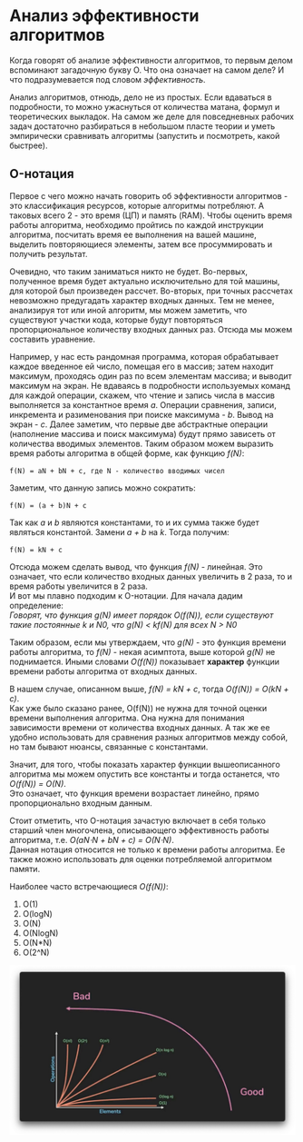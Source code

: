 # Анализ эффективности алгоритмов


Когда говорят об анализе эффективности алгоритмов, то первым делом вспоминают загадочную букву O. Что она означает на самом деле? И что подразумевается под словом *эффективность*.  

Анализ алгоритмов, отнюдь, дело не из простых. Если вдаваться в подробности, то можно ужаснуться от количества матана, формул и теоретических выкладок. На самом же деле для повседневных рабочих задач достаточно разбираться в небольшом пласте теории и уметь эмпирически сравнивать алгоритмы (запустить и посмотреть, какой быстрее).  


## O-нотация  


Первое с чего можно начать говорить об эффективности алгоритмов - это классификация ресурсов, которые алгоритмы потребляют. А таковых всего 2 - это время (ЦП) и память (RAM). Чтобы оценить время работы алгоритма, необходимо пройтись по каждой инструкции алгоритма, посчитать время ее выполнения на вашей машине, выделить повторяющиеся элементы, затем все просуммировать и получить результат.  

Очевидно, что таким заниматься никто не будет. Во-первых, полученное время будет актуально исключительно для той машины, для которой был произведен рассчет. Во-вторых, при точных рассчетах невозможно предугадать характер входных данных. Тем не менее, анализируя тот или иной алгоритм, мы можем заметить, что существуют участки кода, которые будут повторяться пропорциональное количеству входных данных раз. Отсюда мы можем составить уравнение.  

Например, у нас есть рандомная программа, которая обрабатывает каждое введенное ей число, помещая его в массив; затем находит максимум, проходясь один раз по всем элементам массива; и выводит максимум на экран. Не вдаваясь в подробности используемых команд для каждой операции, скажем, что чтение и запись числа в массив выполняется за константное время *a*. Операции сравнения, записи, инкремента и разименования при поиске максимума - *b*. Вывод на экран - *c*. Далее заметим, что первые две абстрактные операции (наполнение массива и поиск максимума) будут прямо зависеть от количества вводимых элементов. Таким образом можем выразить время работы алгоритма в общей форме, как функцию *f(N)*:  

```
f(N) = aN + bN + c, где N - количество вводимых чисел
```

Заметим, что данную запись можно сократить:  

```
f(N) = (a + b)N + c
```

Так как *a* и *b* являются константами, то и их сумма также будет являться константой. Замени *a + b* на *k*. Тогда получим:  

```
f(N) = kN + c
```

Отсюда можем сделать вывод, что функция *f(N)* - линейная. Это означает, что если количество входных данных увеличить в 2 раза, то и время работы увеличится в 2 раза.  
И вот мы плавно подходим к O-нотации. Для начала дадим определение:  
*Говорят, что функция g(N) имеет порядок O(f(N)), если существуют такие постоянные k и N0, что g(N) < kf(N) для всех N > N0*  

Таким образом, если мы утверждаем, что *g(N)* - это функция времени работы алгоритма, то *f(N)* - некая асимптота, выше которой *g(N)* не поднимается. Иными словами *O(f(N))* показывает **характер** функции времени работы алгоритма от входных данных.  

В нашем случае, описанном выше, *f(N) = kN + c*, тогда *O(f(N)) = O(kN + c)*.  
Как уже было сказано ранее, O(f(N)) не нужна для точной оценки времени выполнения алгоритма. Она нужна для понимания зависимости времени от количества входных данных. А так же ее удобно использовать для сравнения разных алгоритмов между собой, но там бывают нюансы, связанные с константами.  

Значит, для того, чтобы показать характер функции вышеописанного алгоритма мы можем опустить все константы и тогда останется, что *O(f(N)) = O(N)*.  
Это означает, что функция времени возрастает линейно, прямо пропорционально входным данным.  

Стоит отметить, что O-нотация зачастую включает в себя только старший член многочлена, описывающего эффективность работы алгоритма, т.е. *O(aN⋅N + bN + c) = O(N⋅N)*.  
Данная нотация относится не только к времени работы алгоритма. Ее также можно использовать для оценки потребляемой алгоритмом памяти.  

Наиболее часто встречающиеся *O(f(N))*:  
1. O(1)  
2. O(logN)  
3. O(N)  
4. O(NlogN)  
5. O(N*N)  
6. O(2^N)  

![O-notation](/resources/2_analysis/o-notation.jpg)

